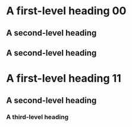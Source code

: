 # A first-level heading 00
## A second-level heading
## A second-level heading

# A first-level heading 11
## A second-level heading
### A third-level heading
